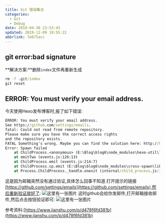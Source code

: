 ```yaml
---
title: Git 错误集合
categories: 
  - Git
  - Debug
date: 2019-04-30 23:53:43
updated: 2019-12-09 19:55:22
abbrlink: 7e675acc
---
```

## git error:bad signature ##
**解决方案:**删除`index`文件再重新生成
```cmd
rm -f .git/index
git reset
```
## ERROR: You must verify your email address. ##
今天使用Hexo发布博客时,报了如下错误:
```cmd
ERROR: You must verify your email address.
See https://github.com/settings/emails.
fatal: Could not read from remote repository.
Please make sure you have the correct access rights
and the repository exists.
FATAL Something's wrong. Maybe you can find the solution here: http://hexo.io/docs/troubleshooting.html
Error: Spawn failed
    at ChildProcess.<anonymous> (E:\Blog\blog6\node_modules\hexo-util\lib\spawn.js:52:19)
    at emitTwo (events.js:126:13)
    at ChildProcess.emit (events.js:214:7)
    at ChildProcess.cp.emit (E:\Blog\blog6\node_modules\cross-spawn\lib\enoent.js:40:29)
    at Process.ChildProcess._handle.onexit (internal/child_process.js:198:12)

```
这是因为邮箱突然没有通过验证,具体怎么回事不知道.打开提示的链接[https://github.com/settings/emails](https://github.com/settings/emails),然后重新验证就好了:
![这里有一张图片](https://image-1257720033.cos.ap-shanghai.myqcloud.com/blog/git/Error/Email/1.png)
这时github会给你发邮件,打开邮箱接收邮件,然后点击按钮验证即可:
![这里有一张图片](https://image-1257720033.cos.ap-shanghai.myqcloud.com/blog/git/Error/Email/2.png)

参考资料:[https://www.jianshu.com/p/d478f6fd381b](https://www.jianshu.com/p/d478f6fd381b)
